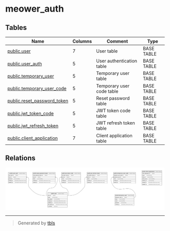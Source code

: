 # meower_auth

## Tables

| Name                                                          | Columns | Comment                   | Type       |
| ------------------------------------------------------------- | ------- | ------------------------- | ---------- |
| [public.user](public.user.md)                                 | 7       | User table                | BASE TABLE |
| [public.user_auth](public.user_auth.md)                       | 5       | User authentication table | BASE TABLE |
| [public.temporary_user](public.temporary_user.md)             | 5       | Temporary user table      | BASE TABLE |
| [public.temporary_user_code](public.temporary_user_code.md)   | 5       | Temporary user code table | BASE TABLE |
| [public.reset_password_token](public.reset_password_token.md) | 5       | Reset password table      | BASE TABLE |
| [public.jwt_token_code](public.jwt_token_code.md)             | 5       | JWT token code table      | BASE TABLE |
| [public.jwt_refresh_token](public.jwt_refresh_token.md)       | 5       | JWT refresh token table   | BASE TABLE |
| [public.client_application](public.client_application.md)     | 7       | Client application table  | BASE TABLE |

## Relations

![er](schema.svg)

---

> Generated by [tbls](https://github.com/k1LoW/tbls)
